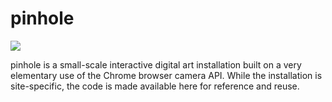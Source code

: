 # pinhole
![](https://img.shields.io/badge/art%3F-not%20art-orange)

pinhole is a small-scale interactive digital art installation built on a very elementary use of the Chrome browser camera API. While the installation is site-specific, the code is made available here for reference and reuse.
